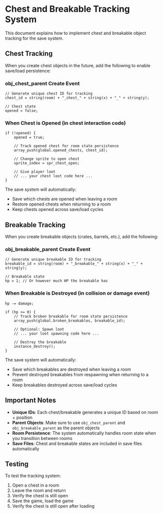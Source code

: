 # Chest and Breakable Tracking System

This document explains how to implement chest and breakable object tracking for the save system.

## Chest Tracking

When you create chest objects in the future, add the following to enable save/load persistence:

### obj_chest_parent Create Event

```gml
// Generate unique chest ID for tracking
chest_id = string(room) + "_chest_" + string(x) + "_" + string(y);

// Chest state
opened = false;
```

### When Chest is Opened (in chest interaction code)

```gml
if (!opened) {
    opened = true;

    // Track opened chest for room state persistence
    array_push(global.opened_chests, chest_id);

    // Change sprite to open chest
    sprite_index = spr_chest_open;

    // Give player loot
    // ... your chest loot code here ...
}
```

The save system will automatically:
- Save which chests are opened when leaving a room
- Restore opened chests when returning to a room
- Keep chests opened across save/load cycles

## Breakable Tracking

When you create breakable objects (crates, barrels, etc.), add the following:

### obj_breakable_parent Create Event

```gml
// Generate unique breakable ID for tracking
breakable_id = string(room) + "_breakable_" + string(x) + "_" + string(y);

// Breakable state
hp = 1; // Or however much HP the breakable has
```

### When Breakable is Destroyed (in collision or damage event)

```gml
hp -= damage;

if (hp <= 0) {
    // Track broken breakable for room state persistence
    array_push(global.broken_breakables, breakable_id);

    // Optional: Spawn loot
    // ... your loot spawning code here ...

    // Destroy the breakable
    instance_destroy();
}
```

The save system will automatically:
- Save which breakables are destroyed when leaving a room
- Prevent destroyed breakables from respawning when returning to a room
- Keep breakables destroyed across save/load cycles

## Important Notes

- **Unique IDs**: Each chest/breakable generates a unique ID based on room + position
- **Parent Objects**: Make sure to use `obj_chest_parent` and `obj_breakable_parent` as the parent objects
- **Room Persistence**: The system automatically handles room state when you transition between rooms
- **Save Files**: Chest and breakable states are included in save files automatically

## Testing

To test the tracking system:

1. Open a chest in a room
2. Leave the room and return
3. Verify the chest is still open
4. Save the game, load the game
5. Verify the chest is still open after loading
